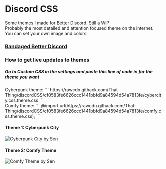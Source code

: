 # Discord CSS
Some themes I made for Better Discord. Still a WiP <br>
Probably the most detailed and attention focused theme on the internet. <br>
You can set your own image and colors. 
<h3><a href='https://rauenzi.github.io/BetterDiscordApp/'>Bandaged Better Discord</a></h3>

<h3>How to get live updates to themes</h3>
<h5>Go to Custom CSS in the settings and paste this line of code in for the theme you want</h5> 
Cyberpunk theme: ``` https://rawcdn.githack.com/That-Thing/discordCSS/cf0583fe6626ccc1441bbfd9a84594d54a7813fe/cybercity.css.theme.css ```<br>
Comfy theme: ``` @import url(https://rawcdn.githack.com/That-Thing/discordCSS/cf0583fe6626ccc1441bbfd9a84594d54a7813fe/comfy.css.theme.css); ```

<h4>Theme 1: Cyberpunk City</h4>
<img src="https://files.catbox.moe/w07llk.png" alt="Cyberpunk City by Sen">
<br>
<h4>Theme 2: Comfy Theme</h4>
<img src="https://files.catbox.moe/shnr5w.png" alt="Comfy Theme by Sen">


